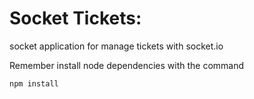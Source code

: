 # Socket Tickets:

socket application for manage tickets with socket.io

Remember install node dependencies with the command

```
npm install
```
